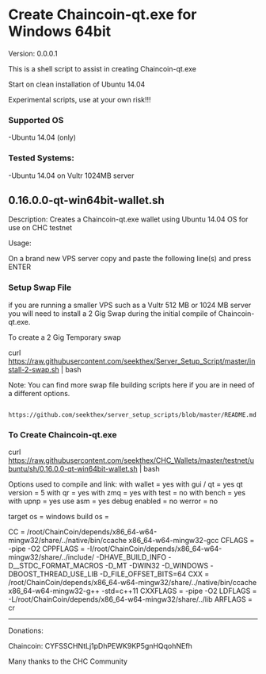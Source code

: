 
Create Chaincoin-qt.exe for Windows 64bit
=============

Version: 0.0.0.1

This is a shell script to assist in creating Chaincoin-qt.exe

Start on clean installation of Ubuntu 14.04

Experimental scripts, use at your own risk!!!


### Supported OS
-Ubuntu 14.04 (only)


### Tested Systems:
-Ubuntu 14.04 on Vultr 1024MB server


0.16.0.0-qt-win64bit-wallet.sh  
--------------

Description: Creates a Chaincoin-qt.exe wallet using Ubuntu 14.04 OS for use on CHC testnet

Usage:

On a brand new VPS server copy and paste the following line(s) and press ENTER


### Setup Swap File


  if you are running a smaller VPS such as a Vultr 512 MB or 1024 MB server you will need to install a 2 Gig Swap
  during the initial compile of Chaincoin-qt.exe.

  To create a 2 Gig Temporary swap

  curl https://raw.githubusercontent.com/seekthex/Server_Setup_Script/master/install-2-swap.sh | bash

  Note: You can find more swap file building scripts here if you are in need of a different options.

        https://github.com/seekthex/server_setup_scripts/blob/master/README.md


### To Create Chaincoin-qt.exe


  curl https://raw.githubusercontent.com/seekthex/CHC_Wallets/master/testnet/ubuntu/sh/0.16.0.0-qt-win64bit-wallet.sh | bash


Options used to compile and link:
  with wallet   = yes
  with gui / qt = yes
    qt version  = 5
    with qr     = yes
  with zmq      = yes
  with test     = no
  with bench    = yes
  with upnp     = yes
  use asm       = yes
  debug enabled = no
  werror        = no

  target os     = windows
  build os      =

  CC            = /root/ChainCoin/depends/x86_64-w64-mingw32/share/../native/bin/ccache x86_64-w64-mingw32-gcc
  CFLAGS        = -pipe -O2
  CPPFLAGS      = -I/root/ChainCoin/depends/x86_64-w64-mingw32/share/../include/  -DHAVE_BUILD_INFO -D__STDC_FORMAT_MACROS -D_MT -DWIN32 -D_WINDOWS -DBOOST_THREAD_USE_LIB -D_FILE_OFFSET_BITS=64
  CXX           = /root/ChainCoin/depends/x86_64-w64-mingw32/share/../native/bin/ccache x86_64-w64-mingw32-g++ -std=c++11
  CXXFLAGS      = -pipe -O2
  LDFLAGS       = -L/root/ChainCoin/depends/x86_64-w64-mingw32/share/../lib
  ARFLAGS       = cr




**********

Donations:

Chaincoin: CYFSSCHNtLj1pDhPEWK9KP5gnHQqohNEfh

Many thanks to the CHC Community
